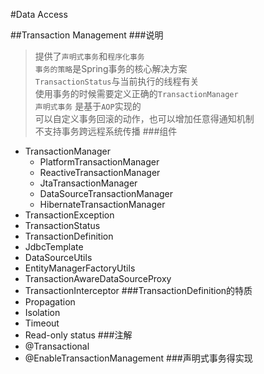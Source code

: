 #Data Access

##Transaction Management
###说明
> 提供了`声明式事务`和`程序化事务`   
> `事务的策略`是Spring事务的核心解决方案  
> `TransactionStatus`与当前执行的线程有关  
> 使用事务的时候需要定义正确的`TransactionManager`   
> `声明式事务` 是基于`AOP`实现的   
> 可以自定义事务回滚的动作，也可以增加任意得通知机制   
> 不支持事务跨远程系统传播
###组件
- TransactionManager
    - PlatformTransactionManager 
    - ReactiveTransactionManager
    - JtaTransactionManager
    - DataSourceTransactionManager 
    - HibernateTransactionManager 
- TransactionException 
- TransactionStatus 
- TransactionDefinition 
- JdbcTemplate
- DataSourceUtils 
- EntityManagerFactoryUtils 
- TransactionAwareDataSourceProxy
- TransactionInterceptor
###TransactionDefinition的特质
- Propagation
- Isolation
- Timeout
- Read-only status
###注解
- @Transactional
- @EnableTransactionManagement
###声明式事务得实现